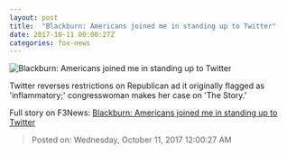 ```yaml
---
layout: post
title:  "Blackburn: Americans joined me in standing up to Twitter"
date: 2017-10-11 00:00:27Z
categories: fox-news
---
```


![Blackburn: Americans joined me in standing up to Twitter](http://a57.foxnews.com/media2.foxnews.com/BrightCove/694940094001/2017/10/11/640/360/694940094001_5604845681001_5604836473001-vs.jpg)

Twitter reverses restrictions on Republican ad it originally flagged as 'inflammatory;' congresswoman makes her case on 'The Story.'


Full story on F3News: [Blackburn: Americans joined me in standing up to Twitter](http://www.f3nws.com/n/bdDtVH)

> Posted on: Wednesday, October 11, 2017 12:00:27 AM
